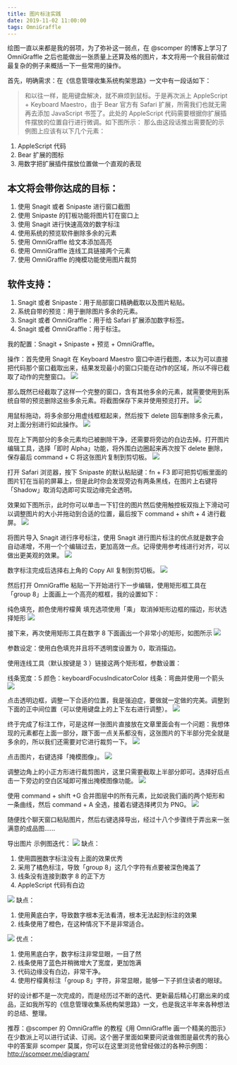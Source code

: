 ```yaml
---
title: 图片标注实践
date: 2019-11-02 11:00:00
tags: OmniGraffle
---
```


绘图一直以来都是我的弱项，为了弥补这一弱点，在 @scomper 的博客上学习了 OmniGraffle 之后也能做出一张质量上还算及格的图片，本文将用一个我目前做过最复杂的例子来概括一下一些常用的操作。

<!-- more -->

首先，明确需求：在《信息管理收集系统构架思路》一文中有一段话如下：

> 和以往一样，能用键盘解决，就不麻烦到鼠标。于是再次派上 AppleScript + Keyboard Maestro，由于 Bear 官方有 Safari 扩展，所需我们也就无需再去添加 JavaScript 书签了。此处的 AppleScript 代码需要根据你扩展插件摆放的位置自行进行微调。如下图所示：
那么由这段话推出需要配的示例图上应该有以下几个元素：

1. AppleScript 代码
2. Bear 扩展的图标
3. 用数字把扩展插件摆放位置做一个直观的表现

## 本文将会带你达成的目标：
1. 使用 Snagit 或者 Snipaste 进行窗口截图
2. 使用 Snipaste 的钉板功能将图片钉在窗口上
3. 使用 Snagit 进行快速高效的数字标注
4. 使用系统的预览软件删除多余的元素
5. 使用 OmniGraffle 给文本添加高亮
6. 使用 OmniGraffle 连线工具链接两个元素
7. 使用 OmniGraffle 的掩模功能使用图片裁剪

## 软件支持：
1. Snagit 或者 Snipaste：用于局部窗口精确截取以及图片粘贴。
2. 系统自带的预览：用于删除图片多余的元素。
3. Snagit 或者 OmniGraffle：用于给 Safari 扩展添加数字标签。
4. Snagit 或者 OmniGraffle：用于标注。

我的配置：Snagit + Snipaste + 预览 + OmniGraffle。

操作：首先使用 Snagit 在 Keyboard Maestro 窗口中进行截图，本以为可以直接把代码那个窗口截取出来，结果发现最小的窗口只能在动作的区域，所以不得已截取了动作的完整窗口。
![](/media/AppleScriptSafari/1局部截图.png)

那么既然已经截取了这样一个完整的窗口，含有其他多余的元素，就需要使用到系统自带的预览删除这些多余元素。将截图保存下来并使用预览打开。
![](/media/AppleScriptSafari/2删除多余.png)

用鼠标拖动，将多余部分用虚线框框起来，然后按下 delete 回车删除多余元素，对上面分别进行如此操作。
![](/media/AppleScriptSafari/3删除白边.png)

现在上下两部分的多余元素均已被删除干净，还需要将旁边的白边去掉。打开图片编辑工具，选择「即时 Alpha」功能，将外围白边圈起来再次按下 delete 删除，保存最后 command + C 将这张图片复制到剪切板。
![](/media/AppleScriptSafari/4.0粘贴边框.png)

打开 Safari 浏览器，按下 Snipaste 的默认粘贴键：fn + F3 即可把剪切板里面的图片钉在当前的屏幕上，但是此时你会发现旁边有两条黑线，在图片上右键将「Shadow」取消勾选即可实现边缘完全透明。

效果如下图所示，此时你可以单击一下钉住的图片然后使用触控板双指上下滑动可以调整图片的大小并拖动到合适的位置，最后按下 command + shift + 4 进行截屏。
![](/media/AppleScriptSafari/5图片钉住.jpg)

将图片导入 Snagit 进行序号标注，使用 Snagit 进行图片标注的优点就是数字会自动递增，不用一个个编辑过去，更加高效一点。记得使用参考线进行对齐，可以做出更美观的效果。
![](/media/AppleScriptSafari/6扩展序号.png)

数字标注完成后选择右上角的 Copy All 复制到剪切板。
![](/media/AppleScriptSafari/7参考对齐.jpg)

然后打开 OmniGraffle 粘贴一下开始进行下一步编辑，使用矩形框工具在「group 8」上面画上一个高亮的框框，我的设置如下：

纯色填充，颜色使用柠檬黄
填充选项使用「乘」
取消掉矩形边框的描边，形状选择矩形
![](/media/AppleScriptSafari/8边框编辑.jpg)

接下来，再次使用矩形工具在数字 8 下面画出一个非常小的矩形，如图所示
![](/media/AppleScriptSafari/9透明矩形.png)

参数设定：使用白色填充并且将不透明度设置为 0，取消描边。

使用连线工具（默认按键是 3 ）链接这两个矩形框，参数设置：

线条宽度：5
颜色：keyboardFocusIndicatorColor
线条：弯曲并使用一个箭头
![](/media/AppleScriptSafari/10连接元素.png)

点击透明边框，调整一下合适的位置，我是强迫症，要做就一定做的完美。调整到下面的正中间位置（可以使用键盘上的上下左右进行调整）。
![](/media/AppleScriptSafari/11调整位置.png)

终于完成了标注工作，可是这样一张图片直接放在文章里面会有一个问题：我想体现的元素都在上面一部分，跟下面一点关系都没有，这张图片的下半部分完全就是多余的，所以我们还需要对它进行裁剪一下。
![](/media/AppleScriptSafari/14标注完成.jpg)

点击图片，右键选择「掩模图像」。
![](/media/AppleScriptSafari/15裁剪局部.jpg)

调整边角上的小正方形进行裁剪图片，这里只需要截取上半部分即可。选择好后点击一下旁边的空白区域即可推出掩模图像功能。
![](/media/AppleScriptSafari/16掩模图像.jpg)

使用 command + shift +G 合并图层中的所有元素，比如说我们画的两个矩形和一条曲线，然后 command + A 全选，接着右键选择拷贝为 PNG。
![](/media/AppleScriptSafari/17全部导出.jpg)

随便找个聊天窗口粘贴图片，然后右键选择导出，经过十八个步骤终于弄出来一张满意的成品图......


导出图片
示例图迭代：
![](/AppleScriptSafari/原图.jpg)
缺点：
1. 使用圆圈数字标注没有上面的效果优秀
2. 采用了橘色标注，导致「group 8」这几个字符有点要被深色掩盖了
3. 线条没有连接到数字 8 的正下方
4. AppleScript 代码有白边

![](/media/AppleScriptSafari/二图.jpg)
缺点：
1. 使用黄底白字，导致数字根本无法看清，根本无法起到标注的效果
2. 线条使用了橙色，在这种情况下不是非常适合。

![](/media/AppleScriptSafari/19成品图片.png)
优点：
1. 使用黑底白字，数字标注非常显眼，一目了然
2. 线条使用了蓝色并稍微增大了宽度，更加饱满
3. 代码边缘没有白边，非常干净。
4. 使用柠檬黄标注「group 8」字符，非常显眼，能够一下子抓住读者的眼球。

好的设计都不是一次完成的，而是经历过不断的迭代、更新最后精心打磨出来的成品，正如我所写的《信息管理收集系统构架思路》一文，也是我这半年来各种想法的总结、整理。

推荐：@scomper 的 OmniGraffle 的教程《用 OmniGraffle 画一个精美的图示》在少数派上可以进行试读、订阅。这个圈子里面如果要问说谁做图是最优秀的我心中的答案非 scomper 莫属，你可以在这里浏览他曾经做过的各种示例图：http://scomper.me/diagram/